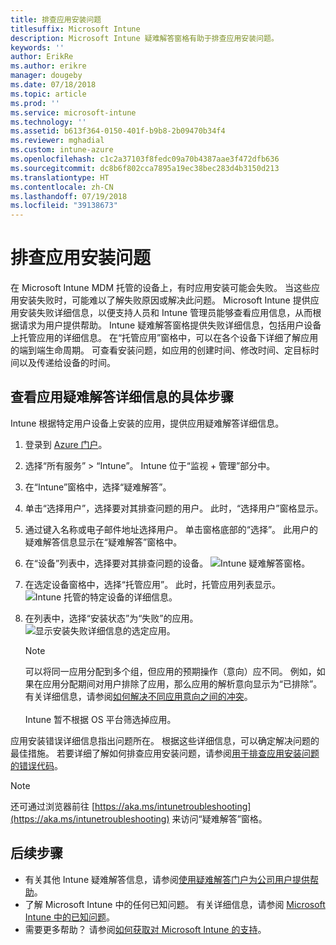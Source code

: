 ```yaml
---
title: 排查应用安装问题
titlesuffix: Microsoft Intune
description: Microsoft Intune 疑难解答窗格有助于排查应用安装问题。
keywords: ''
author: ErikRe
ms.author: erikre
manager: dougeby
ms.date: 07/18/2018
ms.topic: article
ms.prod: ''
ms.service: microsoft-intune
ms.technology: ''
ms.assetid: b613f364-0150-401f-b9b8-2b09470b34f4
ms.reviewer: mghadial
ms.custom: intune-azure
ms.openlocfilehash: c1c2a37103f8fedc09a70b4387aae3f472dfb636
ms.sourcegitcommit: dc8b6f802cca7895a19ec38bec283d4b3150d213
ms.translationtype: HT
ms.contentlocale: zh-CN
ms.lasthandoff: 07/19/2018
ms.locfileid: "39138673"
---
```

# <a name="troubleshoot-app-installation-issues"></a>排查应用安装问题

在 Microsoft Intune MDM 托管的设备上，有时应用安装可能会失败。 当这些应用安装失败时，可能难以了解失败原因或解决此问题。 Microsoft Intune 提供应用安装失败详细信息，以便支持人员和 Intune 管理员能够查看应用信息，从而根据请求为用户提供帮助。 Intune 疑难解答窗格提供失败详细信息，包括用户设备上托管应用的详细信息。 在“托管应用”窗格中，可以在各个设备下详细了解应用的端到端生命周期。 可查看安装问题，如应用的创建时间、修改时间、定目标时间以及传递给设备的时间。 

## <a name="to-review-app-troubleshooting-details"></a>查看应用疑难解答详细信息的具体步骤

Intune 根据特定用户设备上安装的应用，提供应用疑难解答详细信息。

1. 登录到 [Azure 门户](https://portal.azure.com)。
2. 选择“所有服务” > “Intune”。 Intune 位于“监视 + 管理”部分中。
3. 在“Intune”窗格中，选择“疑难解答”。
4. 单击“选择用户”，选择要对其排查问题的用户。 此时，“选择用户”窗格显示。
5. 通过键入名称或电子邮件地址选择用户。 单击窗格底部的“选择”。 此用户的疑难解答信息显示在“疑难解答”窗格中。 
6. 在“设备”列表中，选择要对其排查问题的设备。
    ![Intune 疑难解答窗格。](media/troubleshoot-app-install-01.png)
7. 在选定设备窗格中，选择“托管应用”。 此时，托管应用列表显示。
    ![Intune 托管的特定设备的详细信息。](media/troubleshoot-app-install-02.png)
8. 在列表中，选择“安装状态”为“失败”的应用。
    ![显示安装失败详细信息的选定应用。](media/troubleshoot-app-install-03.png)

    > [!Note]  
    > 可以将同一应用分配到多个组，但应用的预期操作（意向）应不同。 例如，如果在应用分配期间对用户排除了应用，那么应用的解析意向显示为“已排除”。 有关详细信息，请参阅[如何解决不同应用意向之间的冲突](apps-deploy.md#how-conflicts-between-app-intents-are-resolved)。<br><br>
    > Intune 暂不根据 OS 平台筛选掉应用。

应用安装错误详细信息指出问题所在。 根据这些详细信息，可以确定解决问题的最佳措施。 若要详细了解如何排查应用安装问题，请参阅[用于排查应用安装问题的错误代码](https://blogs.technet.microsoft.com/intunesupport/2018/05/15/error-codes-for-troubleshooting-app-installation-issues)。

> [!Note]  
> 还可通过浏览器前往 [https://aka.ms/intunetroubleshooting](https://aka.ms/intunetroubleshooting) 来访问“疑难解答”窗格。

## <a name="next-steps"></a>后续步骤

- 有关其他 Intune 疑难解答信息，请参阅[使用疑难解答门户为公司用户提供帮助](help-desk-operators.md)。 
- 了解 Microsoft Intune 中的任何已知问题。 有关详细信息，请参阅 [Microsoft Intune 中的已知问题](known-issues.md)。
- 需要更多帮助？ 请参阅[如何获取对 Microsoft Intune 的支持](get-support.md)。
